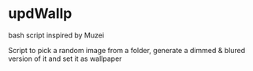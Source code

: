 # updWallp
bash script inspired by Muzei

Script to pick a random image from a folder, generate a dimmed & blured version of it and set it as wallpaper
